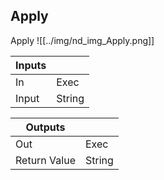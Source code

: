 ## Apply
Apply
![[../img/nd_img_Apply.png]]

|Inputs||
|--|--|
| In | Exec |
| Input | String |

|Outputs||
|--|--|
| Out | Exec |
| Return Value | String |
